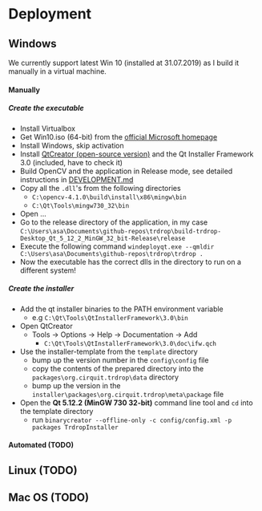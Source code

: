 # Deployment

## Windows

We currently support latest Win 10 (installed at 31.07.2019) as I build it manually in a virtual machine.

#### Manually

##### Create the executable

* Install Virtualbox
* Get Win10.iso (64-bit) from the [official Microsoft homepage](https://www.microsoft.com/en-us/software-download/windows10ISO)
* Install Windows, skip activation
* Install [QtCreator (open-source version)](https://www.qt.io/download) and the Qt Installer Framework 3.0 (included, have to check it)
* Build OpenCV and the application in Release mode, see detailed instructions in [DEVELOPMENT.md](DEVELOPMENT.md)
* Copy all the `.dll`'s from the following directories
    - `C:\opencv-4.1.0\build\install\x86\mingw\bin`
    - `C:\Qt\Tools\mingw730_32\bin`
* Open ...
* Go to the release directory of the application, in my case `C:\Users\asa\Documents\github-repos\trdrop\build-trdrop-Desktop_Qt_5_12_2_MinGW_32_bit-Release\release`
* Execute the following command `windeployqt.exe --qmldir C:\Users\asa\Documents\github-repos\trdrop\trdrop .`
* Now the executable has the correct dlls in the directory to run on a different system!

##### Create the installer

* Add the qt installer binaries to the PATH environment variable
    - e.g `C:\Qt\Tools\QtInstallerFramework\3.0\bin`
* Open QtCreator
    - Tools -> Options -> Help -> Documentation -> Add
        + `C:\Qt\Tools\QtInstallerFramework\3.0\doc\ifw.qch`
* Use the installer-template from the `template` directory
    - bump up the version number in the `config\config` file
    - copy the contents of the prepared directory into the `packages\org.cirquit.trdrop\data` directory
    - bump up the version in the `installer\packages\org.cirquit.trdrop\meta\package` file
* Open the **Qt 5.12.2 (MinGW 730 32-bit)** command line tool and `cd` into the template directory
    - run `binarycreator --offline-only -c config/config.xml -p packages TrdropInstaller`

#### Automated (TODO)



## Linux (TODO)

## Mac OS (TODO)